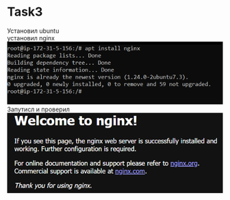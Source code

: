 # Task3
Установил ubuntu <br>
установил nginx <br>
![Image alt](https://github.com/vazikk/Task3/blob/main/image1.png)
<br>
Запутисл и проверил <br>
![Image alt](https://github.com/vazikk/Task3/blob/main/image.png)
